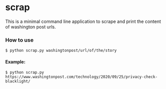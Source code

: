 # scrap

This is a minimal command line application to scrape and print the content of washington post urls.


### How to use
```dos
$ python scrap.py washingtonpost/url/of/the/story
```


#### Example:
```dos
$ python scrap.py https://www.washingtonpost.com/technology/2020/09/25/privacy-check-blacklight/
```
